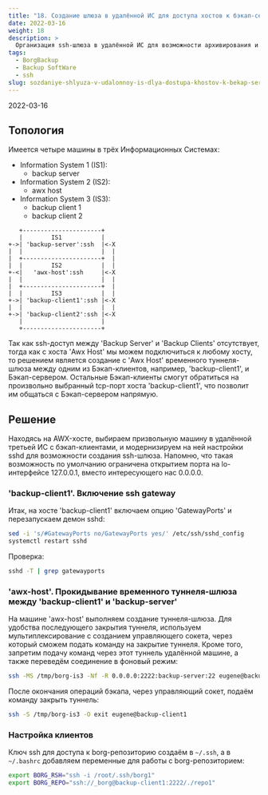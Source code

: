 ```yaml
---
title: "18. Создание шлюза в удалённой ИС для доступа хостов к бэкап-серверу"
date: 2022-03-16
weight: 18
description: >
  Организация ssh-шлюза в удалённой ИС для возможности архивирования и восстановления с помощью посредника между borg-сервером и множеством borg-клиентов в условиях отсутствия прямой связности между ними.
tags:
  - BorgBackup
  - Backup SoftWare
  - ssh
slug: sozdaniye-shlyuza-v-udalonnoy-is-dlya-dostupa-khostov-k-bekap-serveru
---
```


2022-03-16

## Топология
Имеется четыре машины в трёх Информационных Системах:
- Information System 1 (IS1):
  - backup server
- Information System 2 (IS2):
  - awx host
- Information System 3 (IS3):
  - backup client 1
  - backup client 2

```
   +----------------------+
   |        IS1           |
+->| 'backup-server':ssh  |<-X
|  |                      |  |
|  +----------------------+  |
|  |        IS2           |  |
+-<|   'awx-host':ssh     |<-X
|  |                      |  |
|  +----------------------+  |
|  |        IS3           |  |
+->| 'backup-client1':ssh |<-X
|  |                      |  |
+->| 'backup-client2':ssh |<-X
   |                      |
   +----------------------+
```

Так как ssh-доступ между 'Backup Server' и 'Backup Clients' отсутствует, тогда как с хоста 'Awx Host' мы можем подключиться к любому хосту, то решением является создание с 'Awx Host' временного туннеля-шлюза между одним из Бэкап-клиентов, например, 'backup-client1', и Бэкап-сервером. Остальные Бэкап-клиенты смогут обратиться на произвольно выбранный tcp-порт хоста 'backup-client1', что позволит им общаться с Бэкап-сервером напрямую.

## Решение
Находясь на AWX-хосте, выбираем призвольную машину в удалённой третьей ИС с бэкап-клиентами, и модернизируем на ней настройки sshd для возможности создания ssh-шлюза. Напомню, что такая возможность по умолчанию ограничена открытием порта на lo-интерфейсе 127.0.0.1, вместо интересующего нас 0.0.0.0.

### 'backup-client1'. Включение ssh gateway
Итак, на хосте 'backup-client1' включаем опцию 'GatewayPorts' и перезапускаем демон sshd:
```bash
sed -i 's/#GatewayPorts no/GatewayPorts yes/' /etc/ssh/sshd_config
systemctl restart sshd
```

Проверка:
```bash
sshd -T | grep gatewayports
```

### 'awx-host'. Прокидывание временного туннеля-шлюза между 'backup-client1' и 'backup-server'
На машине 'awx-host' выполняем создание туннеля-шлюза. Для удобства последующего закрытия туннеля, используем мультиплексирование с созданием управляющего сокета, через который сможем подать команду на закрытие туннеля. Кроме того, запретим подачу команд через этот туннель удалённой машине, а также переведём соединение в фоновый режим:
```bash
ssh -MS /tmp/borg-is3 -Nf -R 0.0.0.0:2222:backup-server:22 eugene@backup-client1
```

После окончания операций бэкапа, через управляющий сокет, подаём команду закрыть туннель:
```bash
ssh -S /tmp/borg-is3 -O exit eugene@backup-client1
```

### Настройка клиентов
Ключ ssh для доступа к borg-репозиторию создаём в `~/.ssh`, а в `~/.bashrc` добавляем переменные для работы с borg-репозиторием:
```bash
export BORG_RSH="ssh -i /root/.ssh/borg1"
export BORG_REPO="ssh://_borg@backup-client1:2222/./repo1"
```
